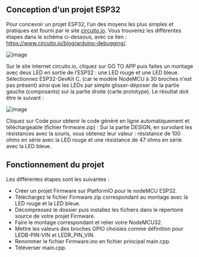 ## Conception d'un projet ESP32

Pour concevoir un projet ESP32, l’un des moyens les plus simples et pratiques est fourni par le site [circuito.io](http://www.circuito.io). Vous trouverez les différentes étapes dans le schéma ci-dessous, avec ce lien : https://www.circuito.io/blog/arduino-debugging/.
 
 ![image](https://user-images.githubusercontent.com/44494044/129628146-fa27be7a-1a82-4374-ae26-b704020b5147.png)

Sur le site internet circuito.io, cliquez sur GO TO APP puis faites un montage avec deux LED en sortie de l’ESP32 : une LED rouge et une LED bleue. Sélectionnez ESP32-DevKit C, (car le modèle NodeMCU à 30 broches n'est pas présent) ainsi que les LEDs par simple glisser-déposer de la partie gauche (composants) sur la partie droite (carte prototype).
Le résultat doit être le suivant :

![image](https://user-images.githubusercontent.com/44494044/129630994-770353b0-1136-43af-9009-c30e80203667.png)

Cliquez sur Code pour obtenir le code généré en ligne automatiquement et téléchargeable (fichier firmware.zip) :
Sur la partie DESIGN, en survolant les résistances avec la souris, vous obtenez leur valeur : résistance de 100 ohms en série avec la LED rouge et une résistance de 47 ohms en série avec la LED bleue.

## Fonctionnement du projet
Les différentes étapes sont les suivantes :

* Créer un projet Firmware sur PlatformIO pour le nodeMCU ESP32.
* Téléchargez le fichier Firmware.zip correspondant au montage avec la LED rouge et la LED bleue.
* Décompressez le dossier puis installez les fichiers dans le répertoire source de votre projet Firmware.
* Faire le montage correspondant et relier votre NodeMCU32.
* Mettre les valeurs des broches GPIO choisies comme définition pour LEDB-PIN-VIN et LEDR_PIN_VIN.
* Renommer le fichier Firmware.ino en fichier principal main.cpp.
* Téléverser main.cpp.



